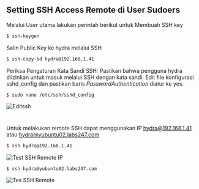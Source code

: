 ## Setting SSH Access Remote di User Sudoers
Melalui User utama lakukan perintah berikut untuk Membuah SSH key
```sh
$ ssh-keygen
```
Salin Public Key ke hydra melalui SSH
```sh
$ ssh-copy-id hydra@192.168.1.41
```
Periksa Pengaturan Kata Sandi SSH: Pastikan bahwa pengguna hydra diizinkan untuk masuk melalui SSH dengan kata sandi. Edit file konfigurasi sshd_config dan pastikan baris *PasswordAuthentication* diatur ke yes.
```sh
$ sudo nano /etc/ssh/sshd_config
```
![Editssh](https://iili.io/HbfWviN.png)
#
Untuk melakukan remote SSH dapat menggunakan IP hydra@192.168.1.41 atau hydra@yubuntu02.labs247.com 
```sh
$ ssh hydra@192.168.1.41 
```
![Test SSH Remote IP](https://iili.io/HbfWibf.png)
```sh
$ ssh hydra@yubuntu02.labs247.com
```
![Tes SSH Remote](https://iili.io/HbfWLx4.png)